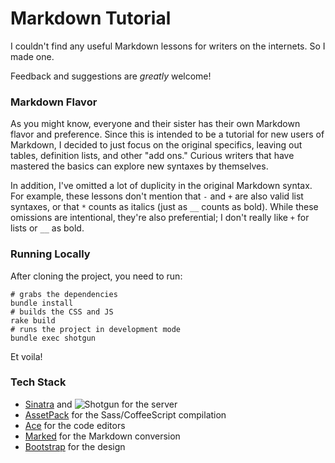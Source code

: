 # Markdown Tutorial

I couldn't find any useful Markdown lessons for writers on the internets. So I made one.

Feedback and suggestions are _greatly_ welcome!

### Markdown Flavor

As you might know, everyone and their sister has their own Markdown flavor and preference.
Since this is intended to be a tutorial for new users of Markdown, I decided to just
focus on the original specifics, leaving out tables, definition lists, and other
"add ons." Curious writers that have mastered the basics can explore new syntaxes
by themselves.

In addition, I've omitted a lot of duplicity in the original Markdown syntax. For
example, these lessons don't mention that `-` and `+` are also valid list syntaxes,
or that `*` counts as italics (just as `__` counts as bold). While these omissions
are intentional, they're also preferential; I don't really like `+` for lists or
`__` as bold.


### Running Locally

After cloning the project, you need to run:

```
# grabs the dependencies
bundle install
# builds the CSS and JS
rake build
# runs the project in development mode
bundle exec shotgun
```

Et voila!

### Tech Stack

* [Sinatra](https://github.com/sinatra/sinatra) and ![Shotgun](https://github.com/rtomayko/shotgun) for the server
* [AssetPack](https://github.com/rstacruz/sinatra-assetpack) for the Sass/CoffeeScript compilation
* [Ace](https://github.com/ajaxorg/ace) for the code editors
* [Marked](https://github.com/chjj/marked) for the Markdown conversion
* [Bootstrap](http://twitter.github.io/bootstrap/) for the design

